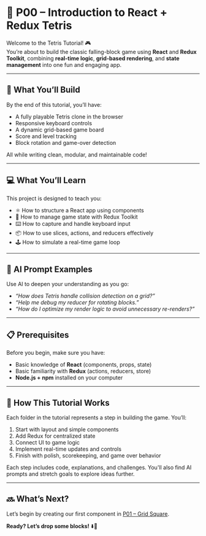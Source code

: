# 🧱 P00 – Introduction to React + Redux Tetris

Welcome to the Tetris Tutorial! 🎮  
You’re about to build the classic falling-block game using **React** and **Redux Toolkit**, combining **real-time logic**, **grid-based rendering**, and **state management** into one fun and engaging app.

---

## 🎯 What You’ll Build
By the end of this tutorial, you’ll have:
- A fully playable Tetris clone in the browser
- Responsive keyboard controls
- A dynamic grid-based game board
- Score and level tracking
- Block rotation and game-over detection

All while writing clean, modular, and maintainable code!

---

## 💻 What You’ll Learn
This project is designed to teach you:
- ⚛️ How to structure a React app using components
- 🧠 How to manage game state with Redux Toolkit
- ⌨️ How to capture and handle keyboard input
- 📦 How to use slices, actions, and reducers effectively
- 🕹️ How to simulate a real-time game loop

---

## 🧠 AI Prompt Examples
Use AI to deepen your understanding as you go:
- *“How does Tetris handle collision detection on a grid?”*
- *“Help me debug my reducer for rotating blocks.”*
- *“How do I optimize my render logic to avoid unnecessary re-renders?”*

---

## 📋 Prerequisites
Before you begin, make sure you have:
- Basic knowledge of **React** (components, props, state)
- Basic familiarity with **Redux** (actions, reducers, store)
- **Node.js + npm** installed on your computer

---

## 🔧 How This Tutorial Works
Each folder in the tutorial represents a step in building the game. You’ll:
1. Start with layout and simple components
2. Add Redux for centralized state
3. Connect UI to game logic
4. Implement real-time updates and controls
5. Finish with polish, scorekeeping, and game over behavior

Each step includes code, explanations, and challenges. You'll also find AI prompts and stretch goals to explore ideas further.

---

## 🔜 What’s Next?
Let’s begin by creating our first component in [P01 – Grid Square](./01-Grid-Square.md).

**Ready? Let’s drop some blocks!** ⬇️🧱
